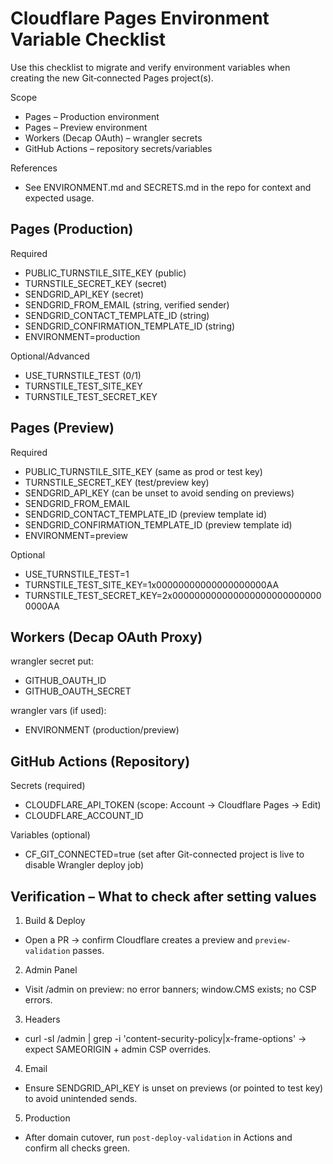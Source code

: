 # Cloudflare Pages Environment Variable Checklist

Use this checklist to migrate and verify environment variables when creating the new Git‑connected Pages project(s).

Scope
- Pages – Production environment
- Pages – Preview environment
- Workers (Decap OAuth) – wrangler secrets
- GitHub Actions – repository secrets/variables

References
- See ENVIRONMENT.md and SECRETS.md in the repo for context and expected usage.

## Pages (Production)
Required
- PUBLIC_TURNSTILE_SITE_KEY (public)
- TURNSTILE_SECRET_KEY (secret)
- SENDGRID_API_KEY (secret)
- SENDGRID_FROM_EMAIL (string, verified sender)
- SENDGRID_CONTACT_TEMPLATE_ID (string)
- SENDGRID_CONFIRMATION_TEMPLATE_ID (string)
- ENVIRONMENT=production

Optional/Advanced
- USE_TURNSTILE_TEST (0/1)
- TURNSTILE_TEST_SITE_KEY
- TURNSTILE_TEST_SECRET_KEY

## Pages (Preview)
Required
- PUBLIC_TURNSTILE_SITE_KEY (same as prod or test key)
- TURNSTILE_SECRET_KEY (test/preview key)
- SENDGRID_API_KEY (can be unset to avoid sending on previews)
- SENDGRID_FROM_EMAIL
- SENDGRID_CONTACT_TEMPLATE_ID (preview template id)
- SENDGRID_CONFIRMATION_TEMPLATE_ID (preview template id)
- ENVIRONMENT=preview

Optional
- USE_TURNSTILE_TEST=1
- TURNSTILE_TEST_SITE_KEY=1x00000000000000000000AA
- TURNSTILE_TEST_SECRET_KEY=2x0000000000000000000000000000000AA

## Workers (Decap OAuth Proxy)
wrangler secret put:
- GITHUB_OAUTH_ID
- GITHUB_OAUTH_SECRET

wrangler vars (if used):
- ENVIRONMENT (production/preview)

## GitHub Actions (Repository)
Secrets (required)
- CLOUDFLARE_API_TOKEN (scope: Account → Cloudflare Pages → Edit)
- CLOUDFLARE_ACCOUNT_ID

Variables (optional)
- CF_GIT_CONNECTED=true (set after Git-connected project is live to disable Wrangler deploy job)

## Verification – What to check after setting values
1) Build & Deploy
- Open a PR → confirm Cloudflare creates a preview and `preview-validation` passes.
2) Admin Panel
- Visit /admin on preview: no error banners; window.CMS exists; no CSP errors.
3) Headers
- curl -sI <preview-domain>/admin | grep -i 'content-security-policy\|x-frame-options' → expect SAMEORIGIN + admin CSP overrides.
4) Email
- Ensure SENDGRID_API_KEY is unset on previews (or pointed to test key) to avoid unintended sends.
5) Production
- After domain cutover, run `post-deploy-validation` in Actions and confirm all checks green.

